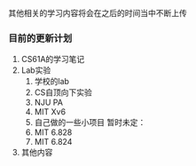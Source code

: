 其他相关的学习内容将会在之后的时间当中不断上传

### 目前的更新计划
1. CS61A的学习笔记
2. Lab实验
    1. 学校的lab
    2. CS自顶向下实验   
    3. NJU PA
    4. MIT Xv6
    5. 自己做的一些小项目
    暂时未定：
    5. MIT 6.828
    6. MIT 6.824
3. 其他内容